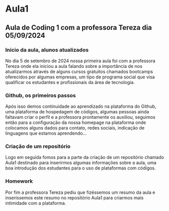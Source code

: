 # Aula1
## Aula de Coding 1 com a professora Tereza dia 05/09/2024

### Início da aula, alunos atualizados
No dia 5 de setembro de 2024 nossa primeira aula foi com a professora Tereza onde ela iniciou a aula falando sobre a importância de nos atualizarmos através de alguns cursos gratuitos chamados bootcamps oferecidos por algumas empresas, um tipo de programa social que visa qualificar os estudantes e profissionais da área de tecnologia.

### Github, os primeiros passos
Após isso demos continuidade ao aprendizado na plataforma do Github, uma plataforma de hospedagem de códigos, algumas pessoas ainda faltavam criar o perfil e a professora prontamente os auxiliou, seguimos então para a configuração da nossa homepage na plataforma onde colocamos alguns dados para contato, redes sociais, indicação de linguagens que estamos aprendendo...

### Criação de um repositório
Logo em seguida fomos para a parte da criação de um repositório chamado Aula1 destinado para inserirmos algumas informações sobre a aula, uma boa introdução dos estudantes para o uso de plataformas com códigos.

### Homework
Por fim a professora Tereza pediu que fizéssemos um resumo da aula e inseríssemos este resumo no repositório Aula1 para criarmos mais intimidade com a plataforma.

